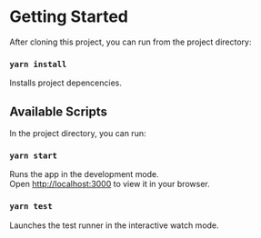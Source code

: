 # Getting Started 

After cloning this project, you can run from the project directory:

### `yarn install`

Installs project depencencies.

## Available Scripts

In the project directory, you can run:

### `yarn start`

Runs the app in the development mode.\
Open [http://localhost:3000](http://localhost:3000) to view it in your browser.


### `yarn test`

Launches the test runner in the interactive watch mode.

